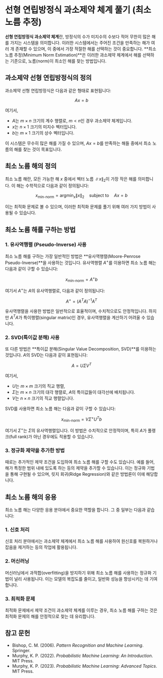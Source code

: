 # 선형 연립방정식 과소제약 체계 풀기 (최소 노름 추정)

**선형 연립방정식 과소제약 체계**란, 방정식의 수가 미지수의 수보다 적어 무한히 많은 해를 가지는 시스템을 의미합니다. 이러한 시스템에서는 주어진 조건을 만족하는 해가 여러 개 존재할 수 있으며, 이 중에서 가장 적절한 해를 선택하는 것이 중요합니다. **최소 노름 추정(Minimum Norm Estimation)**은 이러한 과소제약 체계에서 해를 선택하는 기준으로, 노름(norm)이 최소인 해를 찾는 방법입니다.

## 과소제약 선형 연립방정식의 정의

과소제약 선형 연립방정식은 다음과 같은 형태로 표현됩니다:

$$
Ax = b
$$

여기서,
- $A$는 $m \times n$ 크기의 계수 행렬로, $m < n$인 경우 과소제약 체계입니다.
- $x$는 $n \times 1$ 크기의 미지수 벡터입니다.
- $b$는 $m \times 1$ 크기의 상수 벡터입니다.

이 시스템은 무수히 많은 해를 가질 수 있으며, $Ax = b$를 만족하는 해들 중에서 최소 노름의 해를 찾는 것이 목표입니다.

## 최소 노름 해의 정의

최소 노름 해란, 모든 가능한 해 $x$ 중에서 벡터 노름 $\|x\|_2$이 가장 작은 해를 의미합니다. 이 해는 수학적으로 다음과 같이 정의됩니다:

$$
x_{\text{min-norm}} = \text{argmin}_x \|x\|_2 \quad \text{subject to} \quad Ax = b
$$

이는 최적화 문제로 볼 수 있으며, 이러한 최적화 문제를 풀기 위해 여러 가지 방법이 사용될 수 있습니다.

## 최소 노름 해를 구하는 방법

### 1. 유사역행렬 (Pseudo-Inverse) 사용

최소 노름 해를 구하는 가장 일반적인 방법은 **유사역행렬(Moore-Penrose Pseudo-Inverse)**을 사용하는 것입니다. 유사역행렬 $A^+$를 이용하면 최소 노름 해는 다음과 같이 구할 수 있습니다:

$$
x_{\text{min-norm}} = A^+ b
$$

여기서 $A^+$는 $A$의 유사역행렬로, 다음과 같이 정의됩니다:

$$
A^+ = (A^T A)^{-1} A^T
$$

유사역행렬을 사용한 방법은 일반적으로 효율적이며, 수치적으로도 안정적입니다. 하지만 $A^T A$가 특이행렬(singular matrix)인 경우, 유사역행렬을 계산하기 어려울 수 있습니다.

### 2. SVD(특이값 분해) 사용

또 다른 방법은 **특이값 분해(Singular Value Decomposition, SVD)**를 이용하는 것입니다. $A$의 SVD는 다음과 같이 표현됩니다:

$$
A = U \Sigma V^T
$$

여기서,
- $U$는 $m \times m$ 크기의 직교 행렬,
- $\Sigma$는 $m \times n$ 크기의 대각 행렬로, $A$의 특이값들이 대각선에 배치됩니다.
- $V$는 $n \times n$ 크기의 직교 행렬입니다.

SVD를 사용하면 최소 노름 해는 다음과 같이 구할 수 있습니다:

$$
x_{\text{min-norm}} = V \Sigma^+ U^T b
$$

여기서 $\Sigma^+$는 $\Sigma$의 유사역행렬입니다. 이 방법은 수치적으로 안정적이며, 특히 $A$가 풀랭크(full rank)가 아닌 경우에도 적용할 수 있습니다.

### 3. 정규화 제약을 추가한 방법

때로는 추가적인 제약 조건을 도입하여 최소 노름 해를 구할 수도 있습니다. 예를 들어, 해가 특정한 범위 내에 있도록 하는 등의 제약을 추가할 수 있습니다. 이는 정규화 기법을 통해 구현될 수 있으며, 릿지 회귀(Ridge Regression)와 같은 방법론이 이에 해당합니다.

## 최소 노름 해의 응용

최소 노름 해는 다양한 응용 분야에서 중요한 역할을 합니다. 그 중 일부는 다음과 같습니다:

### 1. 신호 처리

신호 처리 분야에서는 과소제약 체계에서 최소 노름 해를 사용하여 원신호를 복원하거나 잡음을 제거하는 등의 작업에 활용됩니다.

### 2. 머신러닝

머신러닝에서 과적합(overfitting)을 방지하기 위해 최소 노름 해를 사용하는 정규화 기법이 널리 사용됩니다. 이는 모델의 복잡도를 줄이고, 일반화 성능을 향상시키는 데 기여합니다.

### 3. 최적화 문제

최적화 문제에서 제약 조건이 과소제약 체계를 이루는 경우, 최소 노름 해를 구하는 것은 최적화 문제의 해를 안정적으로 찾는 데 유리합니다.

## 참고 문헌

- Bishop, C. M. (2006). *Pattern Recognition and Machine Learning*. Springer.
- Murphy, K. P. (2022). *Probabilistic Machine Learning: An Introduction*. MIT Press.
- Murphy, K. P. (2023). *Probabilistic Machine Learning: Advanced Topics*. MIT Press.
